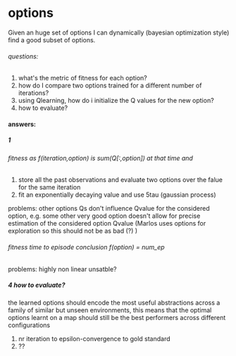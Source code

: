# options

Given an huge set of options I can dynamically (bayesian optimization style) find a good subset of options.

###### questions:
1. what's the metric of fitness for each option?
1. how do I compare two options trained for a different number of iterations? 
1. using Qlearning, how do i initialize the Q values for the new option?
1. how to evaluate?

#### answers:
##### 1
###### fitness as f(iteration,option) is sum(Q[:,option]) at that time and 
1. store all the past observations and evaluate two options over the falue for the same iteration  
1. fit an exponentially decaying value and use 5tau (gaussian process)

problems:
other options Qs don't influence Qvalue for the considered option, e.g. some other very good option doesn't allow for precise estimation of the considered option Qvalue (Marlos uses options for exploration so this should not be as bad (?) )

###### fitness time to episode conclusion f(option) = num\_ep

problems:
highly non linear
unsatble?

##### 4 how to evaluate?
the learned options should encode the most useful abstractions across a family of similar but unseen environments, this means that the optimal options learnt on a map should still be the best performers across different configurations
1. nr iteration to epsilon-convergence to gold standard
1. ??
